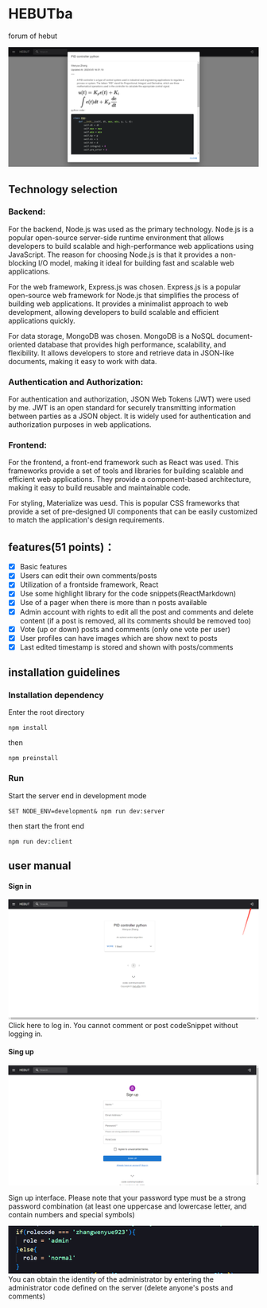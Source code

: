 # HEBUTba

forum of hebut

![Detail4Snippets](./public/img/example1.png)

## Technology selection

### Backend:

For the backend, Node.js was used as the primary technology. Node.js is a popular open-source server-side runtime environment that allows developers to build scalable and high-performance web applications using JavaScript. The reason for choosing Node.js is that it provides a non-blocking I/O model, making it ideal for building fast and scalable web applications. 

For the web framework, Express.js was chosen. Express.js is a popular open-source web framework for Node.js that simplifies the process of building web applications. It provides a minimalist approach to web development, allowing developers to build scalable and efficient applications quickly.

For data storage, MongoDB was chosen. MongoDB is a NoSQL document-oriented database that provides high performance, scalability, and flexibility. It allows developers to store and retrieve data in JSON-like documents, making it easy to work with data.

### Authentication and Authorization:

For authentication and authorization, JSON Web Tokens (JWT) were used by me. JWT is an open standard for securely transmitting information between parties as a JSON object. It is widely used for authentication and authorization purposes in web applications. 

### Frontend:

For the frontend, a front-end framework such as React was used. This frameworks provide a set of tools and libraries for building scalable and efficient web applications. They provide a component-based architecture, making it easy to build reusable and maintainable code.

For styling, Materialize was uesd. This is popular CSS frameworks that provide a set of pre-designed UI components that can be easily customized to match the application's design requirements.
## features(51 points)：
- [x] Basic features
- [x] Users can edit their own comments/posts
- [x] Utilization of a frontside framework, React
- [x] Use some highlight library for the code snippets(ReactMarkdown)
- [x] Use of a pager when there is more than n posts available
- [x] Admin account with rights to edit all the post and comments and delete content (if a post is removed, all its comments should be removed too)
- [x] Vote (up or down) posts and comments (only one vote per user)
- [x] User profiles can have images which are show next to posts
- [x] Last edited timestamp is stored and shown with posts/comments

## installation guidelines

### Installation dependency
Enter the root directory
```
npm install
```
then
```
npm preinstall
```
### Run
Start the server end in development mode
```
SET NODE_ENV=development& npm run dev:server
```
then start the front end
```
npm run dev:client
```
## user manual
#### Sign in
![login](./public/img/howtolog.png)
Click here to log in. You cannot comment or post codeSnippet without logging in.

#### Sing up
![signup](./public/img/signup.png)

Sign up interface.
Please note that your password type must be a strong password combination (at least one uppercase and lowercase letter, and contain numbers and special symbols)

![rolecode](./public/img/rolecode.png)  
You can obtain the identity of the administrator by entering the administrator code defined on the server (delete anyone's posts and comments)

####
